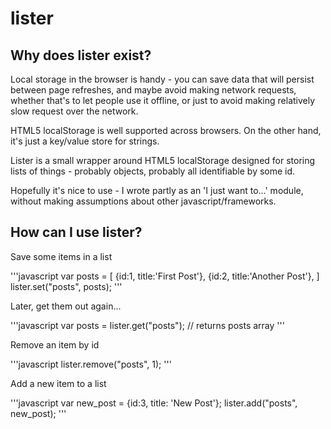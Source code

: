 # lister

## Why does lister exist?

Local storage in the browser is handy - you can save data that will persist
between page refreshes, and maybe avoid making network requests, whether
that's to let people use it offline, or just to avoid making relatively
slow request over the network.

HTML5 localStorage is well supported across browsers. On the other hand, it's
just a key/value store for strings.

Lister is a small wrapper around HTML5 localStorage designed for storing
lists of things - probably objects, probably all identifiable by some id.

Hopefully it's nice to use - I wrote partly as an 'I just want to...' module,
without making assumptions about other javascript/frameworks.


## How can I use lister?

Save some items in a list

'''javascript
var posts = [
  {id:1, title:'First Post'},
  {id:2, title:'Another Post'},
]
lister.set("posts", posts);
'''

Later, get them out again...

'''javascript
var posts = lister.get("posts"); // returns posts array
'''

Remove an item by id

'''javascript
lister.remove("posts", 1);
'''

Add a new item to a list

'''javascript
var new_post = {id:3, title: 'New Post'};
lister.add("posts", new_post);
'''